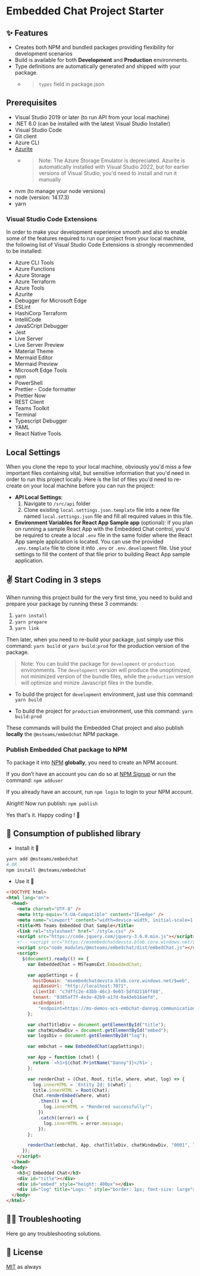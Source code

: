# Embedded Chat Project Starter

## ✨ Features

- Creates both NPM and bundled packages providing flexibility for development scenarios
- Build is available for both **Development** and **Production** environments.
- Type definitions are automatically generated and shipped with your package.
  - > `types` field in package.json

## Prerequisites

- Visual Studio 2019 or later (to run API from your local machine)
- .NET 6.0 (can be installed with the latest Visual Studio Installer)
- Visual Studio Code
- Git client
- Azure CLI
- [Azurite](https://docs.microsoft.com/en-us/azure/storage/common/storage-use-azurite?toc=%2Fazure%2Fstorage%2Fblobs%2Ftoc.json&tabs=visual-studio)
  - > Note: The Azure Storage Emulator is depreciated. Azurite is automatically installed with Visual Studio 2022, but for earlier versions of Visual Studio, you'd need to install and run it manually
- nvm (to manage your node versions)
- node (version: 14.17.3)
- yarn

### Visual Studio Code Extensions

In order to make your development experience smooth and also to enable some of the features required to run our project from your local machine, the following list of Visual Studio Code Extensions is strongly recommended to be installed:

- Azure CLI Tools
- Azure Functions
- Azure Storage
- Azure Terraform
- Azure Tools
- Azurite
- Debugger for Microsoft Edge
- ESLint
- HashiCorp Terraform
- IntelliCode
- JavaSCript Debugger
- Jest
- Live Server
- Live Server Preview
- Material Theme
- Mermaid Editor
- Mermaid Preview
- Microsoft Edge Tools
- npm
- PowerShell
- Prettier - Code formatter
- Prettier Now
- REST Client
- Teams Toolkit
- Terminal
- Typescript Debugger
- YAML
- React Native Tools

## Local Settings

When you clone the repo to your local machine, obviously you'd miss a few important files containing vital, but sensitive information that you'd need in order to run this project locally.
Here is the list of files you'd need to re-create on your local machine before you can run the project:

- **API Local Settings**:
  1. Navigate to `/src/api` folder
  2. Clone existing `local.settings.json.template` file into a new file named `local.settings.json` file and fill all required values in this file.
- **Environment Variables for React App Sample app** (optional): if you plan on running a sample React App with the Embedded Chat control, you'd be required to create a local `.env` file in the same folder where the React App sample application is located. You can use the provided `.env.template` file to clone it into `.env` or `.env.development` file. Use your settings to fill the content of that file prior to building React App sample application.

## ✌️ Start Coding in 3 steps

When running this project build for the very first time, you need to build and prepare your package by running these 3 commands:

1. `yarn install`
2. `yarn prepare`
3. `yarn link`

Then later, when you need to re-build your package, just simply use this command:
`yarn build` or `yarn build:prod` for the production version of the package.

> Note: You can build the package for `development` or `production` environments. The `development` version will produce the unoptimized, not minimized version of the bundle files, while the `production` version will optimize and minize Javascript files in the bundle.

- To build the project for `development` environment, just use this command:
  `yarn build`

- To build the project for `production` environment, use this command:
  `yarn build:prod`

These commands will build the Embedded Chat project and also publish **locally** the `@msteams/embedchat` NPM package.

### Publish Embedded Chat package to NPM

To package it into [NPM](https://www.npmjs.com) **globally**, you need to create an NPM account.

If you don’t have an account you can do so at [NPM Signup](https://www.npmjs.com/signup)
or run the command: `npm adduser`

If you already have an account, run `npm login` to login to your NPM account.

Alright! Now run publish:
`npm publish`

Yes that's it. Happy coding ! 🖖

## 💉 Consumption of published library

- Install it 🤖

```sh
yarn add @msteams/embedchat
# OR
npm install @msteams/embedchat
```

- Use it 💪

```html
<!DOCTYPE html>
<html lang="en">
  <head>
    <meta charset="UTF-8" />
    <meta http-equiv="X-UA-Compatible" content="IE=edge" />
    <meta name="viewport" content="width=device-width, initial-scale=1.0" />
    <title>MS Teams Embedded Chat Sample</title>
    <link rel="stylesheet" href="./style.css" />
    <script src="https://code.jquery.com/jquery-3.6.0.min.js"></script>
    <!-- <script src="https://msembedchatdevsta.blob.core.windows.net/$web/embedChat.js"></script> -->
    <script src="node_modules/@msteams/embedchat/dist/embedChat.js"></script>
    <script>
      $(document).ready(() => {
        var EmbeddedChat = MSTeamsExt.EmbeddedChat;

        var appSettings = {
          hostDomain: "msembedchatdevsta.blob.core.windows.net/$web",
          apiBaseUrl: "http://localhost:7071",
          clientId: "c7dffc2e-43bb-46c3-9e03-5dfd2116ff88",
          tenant: "8385af7f-4e3e-42b9-a17d-0a43eb16aefd",
          acsEndpoint:
            "endpoint=https://ms-demos-acs-embchat-dannyg.communication.azure.com/",
        };

        var chatTitleDiv = document.getElementById("title");
        var chatWindowDiv = document.getElementById("embed");
        var logsDiv = document.getElementById("log");

        var embchat = new EmbeddedChat(appSettings);

        var App = function (chat) {
          return `<h1>${chat.PrintName("Danny")}</h1>`;
        };

        var renderChat = (Chat, Root, title, where, what, log) => {
          log.innerHTML = `Entity Id: ${what}`;
          title.innerHTML = Root(Chat);
          Chat.renderEmbed(where, what)
            .then(() => {
              log.innerHTML = "Rendered successfully!";
            })
            .catch((error) => {
              log.innerHTML = error.message;
            });
        };

        renderChat(embchat, App, chatTitleDiv, chatWindowDiv, "0001", logsDiv);
      });
    </script>
  </head>
  <body>
    <h3>👋 Embedded Chat</h3>
    <div id="title"></div>
    <div id="embed" style="height: 400px"></div>
    <div id="log" title="Logs: " style="border: 1px; font-size: large"></div>
  </body>
</html>
```

## 🕵️‍♀️ Troubleshooting

Here go any troubleshooting solutions.

## 🥂 License

[MIT](./LICENSE.md) as always
